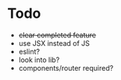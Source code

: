 # Todo

* ~~clear completed feature~~
* use JSX instead of JS
* eslint?
* look into lib?
* components/router required?
